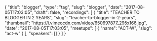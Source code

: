 {
  "title": "blogger",
  "type": "tag",
  "slug": "blogger",
  "date": "2017-08-05T17:03:05",
  "draft": false,
  "recordings": [
    {
      "title": "TEACHER TO BLOGGER IN 2 YEARS",
      "slug": "teacher-to-blogger-in-2-years",
      "thumbnail": "https://i.vimeocdn.com/video/650697877_295x166.jpg",
      "date": "2017-08-05T17:03:05",
      "meetups": [
        {
          "name": "ACT-W",
          "slug": "act-w"
        }
      ],
      "speakers": []
    }
  ]
}